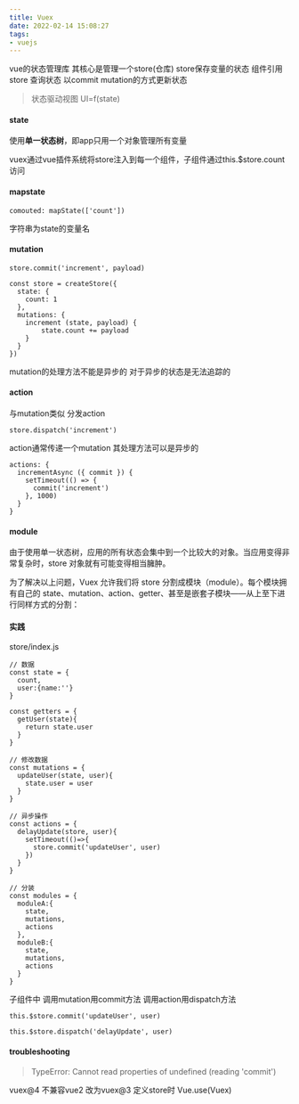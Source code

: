 ```yaml
---
title: Vuex
date: 2022-02-14 15:08:27
tags:
- vuejs
---
```

vue的状态管理库 
其核心是管理一个store(仓库) store保存变量的状态 组件引用store 查询状态
以commit mutation的方式更新状态 

> 状态驱动视图 UI=f(state)
#### state
使用**单一状态树**，即app只用一个对象管理所有变量

vuex通过vue插件系统将store注入到每一个组件，子组件通过this.$store.count访问

#### mapstate
```
comouted: mapState(['count'])
```
字符串为state的变量名
#### mutation
```
store.commit('increment', payload)
```
```
const store = createStore({
  state: {
    count: 1
  },
  mutations: {
    increment (state, payload) {
        state.count += payload
    }
  }
})
```
mutation的处理方法不能是异步的 对于异步的状态是无法追踪的
#### action
与mutation类似
分发action
```
store.dispatch('increment')
```
action通常传递一个mutation 其处理方法可以是异步的
```
actions: {
  incrementAsync ({ commit }) {
    setTimeout(() => {
      commit('increment')
    }, 1000)
  }
}
```
#### module
由于使用单一状态树，应用的所有状态会集中到一个比较大的对象。当应用变得非常复杂时，store 对象就有可能变得相当臃肿。

为了解决以上问题，Vuex 允许我们将 store 分割成模块（module）。每个模块拥有自己的 state、mutation、action、getter、甚至是嵌套子模块——从上至下进行同样方式的分割：

#### 实践
store/index.js
```
// 数据
const state = {
  count,
  user:{name:''}
}

const getters = {
  getUser(state){
    return state.user
  }
}

// 修改数据 
const mutations = {
  updateUser(state, user){
    state.user = user
  }
}

// 异步操作
const actions = {
  delayUpdate(store, user){
    setTimeout(()=>{
      store.commit('updateUser', user)
    })
  }
}

// 分装
const modules = {
  moduleA:{
    state,
    mutations,
    actions
  },
  moduleB:{
    state,
    mutations,
    actions
  }
}
```
子组件中 调用mutation用commit方法 调用action用dispatch方法
```
this.$store.commit('updateUser', user)

this.$store.dispatch('delayUpdate', user)
```

#### troubleshooting
> TypeError: Cannot read properties of undefined (reading 'commit')

vuex@4 不兼容vue2 改为vuex@3
定义store时 Vue.use(Vuex)
